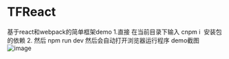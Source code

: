 # TFReact
基于react和webpack的简单框架demo
1.直接 在当前目录下输入 cnpm i  安装包的依赖
2. 然后 npm run dev
然后会自动打开浏览器运行程序
demo截图
![image](https://raw.githubusercontent.com/robinson911/TFReact/master/page.png)
